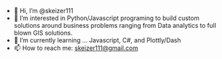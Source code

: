 - 👋 Hi, I’m @skeizer111
- 👀 I’m interested in Python/Javascript programing to build custom solutions around business problems ranging from Data analytics to full blown GIS solutions.
- 🌱 I’m currently learning ... Javascript, C#, and Plottly/Dash
- 📫 How to reach me: skeizer111@gmail.com

<!---
skeizer111/skeizer111 is a ✨ special ✨ repository because its `README.md` (this file) appears on your GitHub profile.
You can click the Preview link to take a look at your changes.
--->
